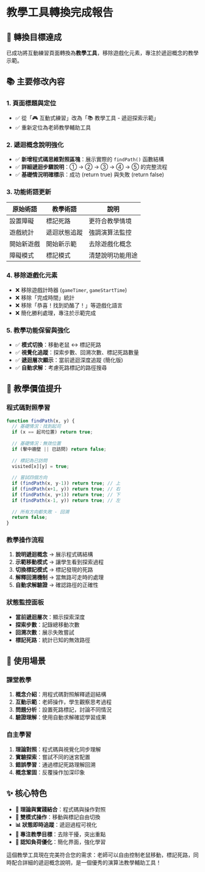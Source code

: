 # 教學工具轉換完成報告

## 🎯 轉換目標達成

已成功將互動練習頁面轉換為**教學工具**，移除遊戲化元素，專注於遞迴概念的教學示範。

## 📚 主要修改內容

### 1. 頁面標題與定位
- ✅ 從「🎮 互動式練習」改為「📚 教學工具 - 遞迴探索示範」
- ✅ 重新定位為老師教學輔助工具

### 2. 遞迴概念說明強化
- ✅ **新增程式碼思維對照區塊**：展示實際的 `findPath()` 函數結構
- ✅ **詳細遞迴步驟說明**：① → ② → ③ → ④ → ⑤ 的完整流程
- ✅ **基礎情況明確標示**：成功 (return true) 與失敗 (return false)

### 3. 功能術語更新
| 原始術語 | 教學術語 | 說明 |
|---------|---------|------|
| 設置障礙 | 標記死路 | 更符合教學情境 |
| 遊戲統計 | 遞迴狀態追蹤 | 強調演算法監控 |
| 開始新遊戲 | 開始新示範 | 去除遊戲化概念 |
| 障礙模式 | 標記模式 | 清楚說明功能用途 |

### 4. 移除遊戲化元素
- ❌ 移除遊戲計時器 (`gameTimer`, `gameStartTime`)
- ❌ 移除「完成時間」統計
- ❌ 移除「恭喜！找到奶酪了！」等遊戲化語言
- ❌ 簡化勝利處理，專注於示範完成

### 5. 教學功能保留與強化
- ✅ **模式切換**：移動老鼠 ↔ 標記死路
- ✅ **視覺化追蹤**：探索步數、回溯次數、標記死路數量
- ✅ **遞迴層次顯示**：當前遞迴深度追蹤 (簡化版)
- ✅ **自動求解**：考慮死路標記的路徑搜尋

## 🧠 教學價值提升

### 程式碼對照學習
```javascript
function findPath(x, y) {
  // 基礎情況：找到起司
  if (x == 起司位置) return true;
  
  // 基礎情況：無效位置  
  if (擊中牆壁 || 已訪問) return false;
  
  // 標記為已訪問
  visited[x][y] = true;
  
  // 嘗試四個方向
  if (findPath(x, y-1)) return true; // 上
  if (findPath(x+1, y)) return true; // 右  
  if (findPath(x, y+1)) return true; // 下
  if (findPath(x-1, y)) return true; // 左
  
  // 所有方向都失敗 - 回溯
  return false;
}
```

### 教學操作流程
1. **說明遞迴概念** → 展示程式碼結構
2. **示範移動模式** → 讓學生看到探索過程
3. **切換標記模式** → 標記發現的死路
4. **解釋回溯機制** → 當無路可走時的處理
5. **自動求解驗證** → 確認路徑的正確性

### 狀態監控面板
- **當前遞迴層次**：顯示探索深度
- **探索步數**：記錄總移動次數  
- **回溯次數**：展示失敗嘗試
- **標記死路**：統計已知的無效路徑

## 🎯 使用場景

### 課堂教學
1. **概念介紹**：用程式碼對照解釋遞迴結構
2. **互動示範**：老師操作，學生觀察思考過程
3. **問題分析**：設置死路標記，討論不同情況
4. **驗證理解**：使用自動求解確認學習成果

### 自主學習  
1. **理論對照**：程式碼與視覺化同步理解
2. **實驗探索**：嘗試不同的迷宮配置
3. **錯誤學習**：通過標記死路理解回溯
4. **概念鞏固**：反覆操作加深印象

## ✨ 核心特色

- **📝 理論與實踐結合**：程式碼與操作對照
- **🔄 雙模式操作**：移動與標記自由切換  
- **📊 狀態即時追蹤**：遞迴過程可視化
- **🎯 專注教學目標**：去除干擾，突出重點
- **🧠 認知負荷優化**：簡化界面，強化學習

這個教學工具現在完美符合您的需求：老師可以自由控制老鼠移動，標記死路，同時配合詳細的遞迴概念說明，是一個優秀的演算法教學輔助工具！
